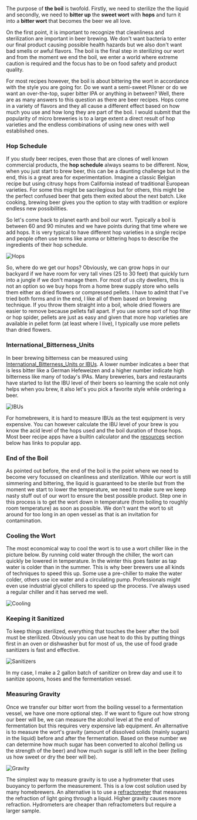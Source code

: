 The purpose of **the boil** is twofold. Firstly, we need to sterilize the
the liquid and secondly, we need to **bitter up** the **sweet wort** with
**hops** and turn it into a **bitter wort** that becomes the beer we
all love.

On the first point, it is important to recognize that cleanliness and
sterilization are important in beer brewing. We don't want bacteria to
enter our final product causing possible health hazards but we also
don't want bad smells or awful flavors. The boil is the final step
in sterilizing our wort and from the moment we end the boil, we enter
a world where extreme caution is required and the focus has to be on
food safety and product quality.

For most recipes however, the boil is about bittering the wort in
accordance with the style you are going for. Do we want a semi-sweet
Pilsner or do we want an over-the-top, super bitter IPA or anything
in between? Well, there are as many answers to this question as there
are beer recipes. Hops come in a variety of flavors and they all cause
a different effect based on how much you use and how long they are part
of the boil. I would submit that the popularity of micro breweries
is to a large extent a direct result of hop varieties and the endless
combinations of using new ones with well established ones.

### Hop Schedule

If you study beer recipes, even those that are clones of well known
commercial products, the **hop schedule** always seams to be different.
Now, when you just start to brew beer, this can be a daunting challenge
but in the end, this is a great area for experimentation. Imagine a
classic Belgian recipe but using citrusy hops from California
instead of traditional European varieties. For some this might be
sacrilegious but for others, this might be the perfect confused beer
that gets them exited about the next batch. Like cooking, brewing beer
gives you the option to stay with tradition or explore endless new
possibilities.

So let's come back to planet earth and boil our wort. Typically a boil
is between 60 and 90 minutes and we have points during that time where
we add hops. It is very typical to have different hop varieties in a
single recipe and people often use terms like aroma or bittering hops
to describe the ingredients of their hop schedule.

![Hops](class:rounded:img-fluid:img/brewing101/brewing.026.jpeg)

So, where do we get our hops? Obviously, we can grow hops in our backyard
if we have room for very tall vines (25 to 30 feet) that quickly turn
into a jungle if we don't manage them. For most of us city dwellers,
this is not an option so we buy hops from a home brew supply store
who sells them either as dried flowers or compressed pellets.
I have to admit that I've tried both forms and in the end, I like all of
them based on brewing technique. If you throw them straight into a boil,
whole dried flowers are easier to remove because pellets fall apart.
If you use some sort of hop filter or hop spider, pellets are just as easy
and given that more hop varieties are available in pellet form
(at least where I live), I typically use more pellets than dried flowers.

### International_Bitterness_Units

In beer brewing bitterness can be measured using
[International_Bitterness_Units or IBUs](https://en.wikipedia.org/w/index.php?title=International_Bitterness_Units_scale). A lower number
indicates a beer that is less bitter like a German Hefeweizen and
a higher number indicate high bitterness like many of today's IPAs.
Many breweries, bars and restaurants have started to list the IBU level
of their beers so learning the scale not only helps when you brew,
it also let's you pick a favorite style while ordering a beer.

![IBUs](class:rounded:img-fluid:img/brewing101/brewing.027.jpeg)

For homebrewers, it is hard to measure IBUs as the test equipment is
very expensive. You can however calculate the IBU level of your brew
is you know the acid level of the hops used and the boil duration of
those hops. Most beer recipe apps have a builtin calculator and the
[resources](#resource) section below has links to popular app.

### End of the Boil

As pointed out before, the end of the boil is the point where we need
to become very focussed on cleanliness and sterilization. While
our wort is still simmering and bittering, the liquid is guaranteed
to be sterile but from the moment we start to lower the temperature,
we need to make sure we keep nasty stuff out of our wort to
ensure the best possible product. Step one in this process is to get
the wort down in temperature (from boiling to roughly room temperature)
as soon as possible. We don't want the wort to sit around for too long
in an open vessel as that is an invitation for contamination.

### Cooling the Wort

The most economical way to cool the wort is to use a wort chiller like
in the picture below. By running cold water through the chiller, the wort
can quickly be lowered in temperature. In the winter this goes faster as
tap water is colder than in the summer. This is why beer brewers use
all kinds of techniques to speed this up. Some use a pre-chiller to make
the water colder, others use ice water and a circulating pump.
Professionals might even use industrial glycol chillers to speed up
the process. I've always used a regular chiller and it has served me well.

![Cooling](class:rounded:img-fluid:img/brewing101/brewing.028.jpeg)

### Keeping it Sanitized

To keep things sterilized, everything that touches the beer after the
boil must be sterilized. Obviously you can use heat to do this by
putting things first in an oven or dishwasher but for most of us, the
use of food grade sanitizers is fast and effective.

![Sanitizers](class:rounded:img-fluid:img/brewing101/brewing.029.jpeg)

In my case, I make a 2 gallon batch of sanitizer on brew day and use it
to sanitize spoons, hoses and the fermentation vessel.

### Measuring Gravity

Once we transfer our bitter wort from the boiling vessel to a fermentation
vessel, we have one more optional step. If we want to figure out how
strong our beer will be, we can measure the alcohol level at
the end of fermentation but this requires very expensive lab equipment.
An alternative is to measure the wort's gravity (amount of dissolved
solids (mainly sugars) in the liquid) before and after the fermentation.
Based on these number we can determine how much sugar has been converted
to alcohol (telling us the strength of the beer) and how much sugar is
still left in the beer (telling us how sweet or dry the beer will be).

![Gravity](class:rounded:img-fluid:img/brewing101/brewing.030.jpeg)

The simplest way to measure gravity is to use a hydrometer that uses
buoyancy to perform the measurement. This is a low cost solution used by
many homebrewers. An alternative is to use a
[refractometer](https://en.wikipedia.org/wiki/Refractometer) that measures
the refraction of light going through a liquid. Higher gravity causes
more refraction. Hydrometers are cheaper than refractometers but require
a larger sample.
